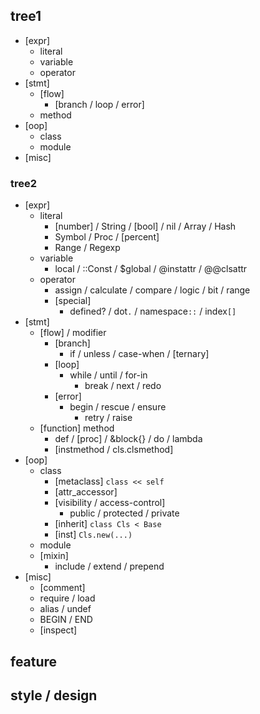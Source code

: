 ## tree1
- [expr]
  - literal
  - variable
  - operator
- [stmt]
  - [flow]
    - [branch / loop / error]
  - method
- [oop]
  - class
  - module
- [misc]
### tree2
- [expr]
  - literal
    - [number] / String / [bool] / nil / Array / Hash
    - Symbol / Proc / [percent]
    - Range / Regexp
  - variable
    - local / ::Const / $global / @instattr / @@clsattr
  - operator
    - assign / calculate / compare / logic / bit / range 
    - [special]
      - defined? / dot`.` / namespace`::` / index`[]`
- [stmt]
  - [flow] / modifier
    - [branch]  
      - if / unless / case-when / [ternary]
    - [loop] 
      - while / until / for-in
        - break / next / redo
    - [error]
      - begin / rescue / ensure 
        - retry / raise
  - [function] method
    - def / [proc] / &block{} / do / lambda
    - [instmethod / cls.clsmethod]
- [oop]
  - class
    - [metaclass] `class << self`
    - [attr_accessor]
    - [visibility / access-control] 
      - public / protected / private
    - [inherit] `class Cls < Base`
    - [inst] `Cls.new(...)`
  - module
  - [mixin] 
    - include / extend / prepend
- [misc]
  - [comment]
  - require / load
  - alias / undef
  - BEGIN / END
  - [inspect]

## feature
## style / design
